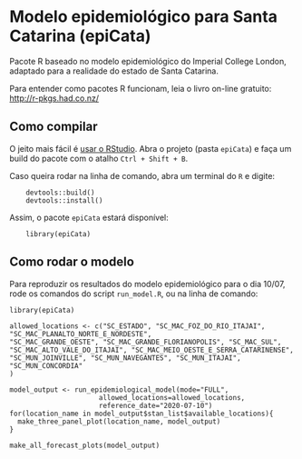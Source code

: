 # Modelo epidemiológico para Santa Catarina (epiCata)

Pacote R baseado no modelo epidemiológico do Imperial College London, adaptado para a realidade do estado de Santa Catarina.

Para entender como pacotes R funcionam, leia o livro on-line gratuito: http://r-pkgs.had.co.nz/


## Como compilar

O jeito mais fácil é [usar o RStudio](https://support.rstudio.com/hc/en-us/articles/200486508-Building-Testing-and-Distributing-Packages). Abra o projeto (pasta `epiCata`) e faça um build do pacote com o atalho `Ctrl + Shift + B`.

Caso queira rodar na linha de comando, abra um terminal do `R` e digite:

```
    devtools::build()
    devtools::install()
```

Assim, o pacote `epiCata` estará disponível:

```
    library(epiCata)
```

## Como rodar o modelo

Para reproduzir os resultados do modelo epidemiológico para o dia 10/07, rode os comandos do script `run_model.R`, ou na linha de comando:

```
library(epiCata)

allowed_locations <- c("SC_ESTADO", "SC_MAC_FOZ_DO_RIO_ITAJAI", "SC_MAC_PLANALTO_NORTE_E_NORDESTE",
"SC_MAC_GRANDE_OESTE", "SC_MAC_GRANDE_FLORIANOPOLIS", "SC_MAC_SUL",
"SC_MAC_ALTO_VALE_DO_ITAJAI", "SC_MAC_MEIO_OESTE_E_SERRA_CATARINENSE",
"SC_MUN_JOINVILLE", "SC_MUN_NAVEGANTES", "SC_MUN_ITAJAI", "SC_MUN_CONCORDIA"
)

model_output <- run_epidemiological_model(mode="FULL",
					  allowed_locations=allowed_locations,
					  reference_date="2020-07-10")
for(location_name in model_output$stan_list$available_locations){
  make_three_panel_plot(location_name, model_output)
}

make_all_forecast_plots(model_output)
```
